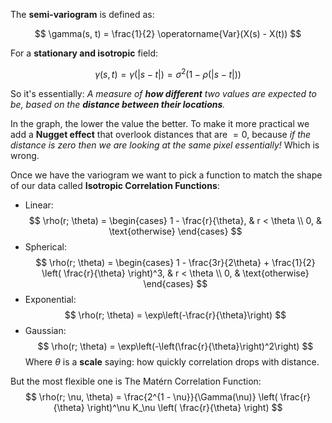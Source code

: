 The **semi-variogram** is defined as:

$$
\gamma(s, t) = \frac{1}{2} \operatorname{Var}(X(s) - X(t))
$$

For a **stationary and isotropic** field:

$$
\gamma(s, t) = \gamma(|s - t|) = \sigma^2 \left(1 - \rho(|s - t|)\right)
$$

So it's essentially:
	*A measure of **how different** two values are expected to be, based on the **distance between their locations**.*

In the graph, the lower the value the better.
To make it more practical we add a **Nugget effect** that overlook distances that are $= 0$, because *if the distance is zero then we are looking at the same pixel essentially!* Which is wrong.

Once we have the variogram we want to pick a function to match the shape of our data called **Isotropic Correlation Functions**:
- Linear: $$
\rho(r; \theta) = 
\begin{cases}
1 - \frac{r}{\theta}, & r < \theta \\
0, & \text{otherwise}
\end{cases}
$$
- Spherical:$$
\rho(r; \theta) = 
\begin{cases}
1 - \frac{3r}{2\theta} + \frac{1}{2} \left( \frac{r}{\theta} \right)^3, & r < \theta \\
0, & \text{otherwise}
\end{cases}
$$
- Exponential:
$$
\rho(r; \theta) = \exp\left(-\frac{r}{\theta}\right)
$$
- Gaussian: $$
\rho(r; \theta) = \exp\left(-\left(\frac{r}{\theta}\right)^2\right)
$$
Where $\theta$ is a **scale** saying: how quickly correlation drops with distance.

But the most flexible one is The Matérn Correlation Function:
$$
\rho(r; \nu, \theta) = \frac{2^{1 - \nu}}{\Gamma(\nu)} \left( \frac{r}{\theta} \right)^\nu K_\nu \left( \frac{r}{\theta} \right)
$$
